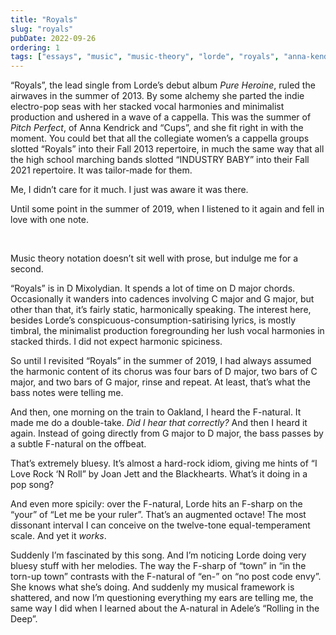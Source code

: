 ```yaml
---
title: "Royals"
slug: "royals"
pubDate: 2022-09-26
ordering: 1
tags: ["essays", "music", "music-theory", "lorde", "royals", "anna-kendrick"]
---
```


<span class="small-caps"></span>

“Royals”, the lead single from Lorde’s debut album _Pure Heroine_, ruled the airwaves in the summer of 2013. By some alchemy she parted the indie electro-pop seas with her stacked vocal harmonies and minimalist production and ushered in a wave of a cappella. This was the summer of _Pitch Perfect_, of Anna Kendrick and “Cups”, and she fit right in with the moment. You could bet that all the collegiate women’s a cappella groups slotted “Royals” into their Fall 2013 repertoire, in much the same way that all the high school marching bands slotted “INDUSTRY BABY” into their Fall 2021 repertoire. It was tailor-made for them.

Me, I didn’t care for it much. I just was aware it was there.

Until some point in the summer of 2019, when I listened to it again and fell in love with one note.

<br />

Music theory notation doesn’t sit well with prose, but indulge me for a second.

“Royals” is in D Mixolydian. It spends a lot of time on D major chords. Occasionally it wanders into cadences involving C major and G major, but other than that, it’s fairly static, harmonically speaking. The interest here, besides Lorde’s conspicuous-consumption-satirising lyrics, is mostly timbral, the minimalist production foregrounding her lush vocal harmonies in stacked thirds. I did not expect harmonic spiciness.

So until I revisited “Royals” in the summer of 2019, I had always assumed the harmonic content of its chorus was four bars of D major, two bars of C major, and two bars of G major, rinse and repeat. At least, that’s what the bass notes were telling me.

And then, one morning on the train to Oakland, I heard the F-natural. It made me do a double-take. _Did I hear that correctly?_ And then I heard it again. Instead of going directly from G major to D major, the bass passes by a subtle F-natural on the offbeat.

That’s extremely bluesy. It’s almost a hard-rock idiom, giving me hints of “I Love Rock ‘N Roll” by Joan Jett and the Blackhearts. What’s it doing in a pop song?

And even more spicily: over the F-natural, Lorde hits an F-sharp on the “your” of “Let me be your ruler”. That’s an augmented octave! The most dissonant interval I can conceive on the twelve-tone equal-temperament scale. And yet it _works_.

Suddenly I’m fascinated by this song. And I’m noticing Lorde doing very bluesy stuff with her melodies. The way the F-sharp of “town” in “in the torn-up town” contrasts with the F-natural of “en-” on “no post code envy”. She knows what she’s doing. And suddenly my musical framework is shattered, and now I’m questioning everything my ears are telling me, the same way I did when I learned about the A-natural in Adele’s “Rolling in the Deep”.